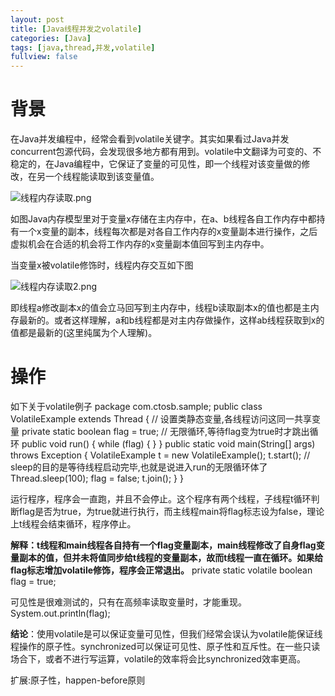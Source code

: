 ```yaml
---
layout: post
title: [Java线程并发之volatile]
categories: [Java]
tags: [java,thread,并发,volatile]
fullview: false
---
```

# 背景

在Java并发编程中，经常会看到volatile关键字。其实如果看过Java并发concurrent包源代码，会发现很多地方都有用到。volatile中文翻译为可变的、不稳定的，在Java编程中，它保证了变量的可见性，即一个线程对该变量做的修改，在另一个线程能读取到该变量值。

![线程内存读取.png]( "1469594621923997.png")

如图Java内存模型里对于变量x存储在主内存中，在a、b线程各自工作内存中都持有一个x变量的副本，线程每次都是对各自工作内存的x变量副本进行操作，之后虚拟机会在合适的机会将工作内存的x变量副本值回写到主内存中。

当变量x被volatile修饰时，线程内存交互如下图

![线程内存读取2.png]( "1469594766150509.png")

即线程a修改副本x的值会立马回写到主内存中，线程b读取副本x的值也都是主内存最新的。或者这样理解，a和b线程都是对主内存做操作，这样ab线程获取到x的值都是最新的(这里纯属为个人理解)。

# 操作

如下关于volatile例子
package com.ctosb.sample; public class VolatileExample extends Thread { // 设置类静态变量,各线程访问这同一共享变量 private static boolean flag = true; // 无限循环,等待flag变为true时才跳出循环 public void run() { while (flag) { } } public static void main(String[] args) throws Exception { VolatileExample t = new VolatileExample(); t.start(); // sleep的目的是等待线程启动完毕,也就是说进入run的无限循环体了 Thread.sleep(100); flag = false; t.join(); } }

运行程序，程序会一直跑，并且不会停止。这个程序有两个线程，子线程t循环判断flag是否为true，为true就进行执行，而主线程main将flag标志设为false，理论上t线程会结束循环，程序停止。

**解释：t线程和main线程各自持有一个flag变量副本，main线程修改了自身flag变量副本的值，但并未将值同步给t线程的变量副本，故而t线程一直在循环。如果给flag标志增加volatile修饰，程序会正常退出。**
private static volatile boolean flag = true;

可见性是很难测试的，只有在高频率读取变量时，才能重现。
System.out.println(flag);

**结论**：使用volatile是可以保证变量可见性，但我们经常会误认为volatile能保证线程操作的原子性。synchronized可以保证可见性、原子性和互斥性。在一些只读场合下，或者不进行写运算，volatile的效率将会比synchronized效率更高。

扩展:原子性，happen-before原则
